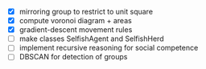 - [x] mirroring group to restrict to unit square
- [x] compute voronoi diagram + areas
- [x] gradient-descent movement rules
- [ ] make classes SelfishAgent and SelfishHerd
- [ ] implement recursive reasoning for social competence
- [ ] DBSCAN for detection of groups
